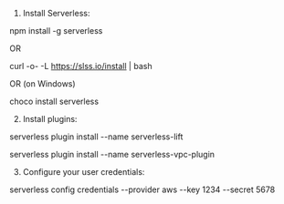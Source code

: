 1. Install Serverless:

npm install -g serverless

OR

curl -o- -L https://slss.io/install | bash

OR (on Windows)

choco install serverless


2. Install plugins:

serverless plugin install --name serverless-lift

serverless plugin install --name serverless-vpc-plugin


3. Configure your user credentials:

serverless config credentials --provider aws --key 1234 --secret 5678
